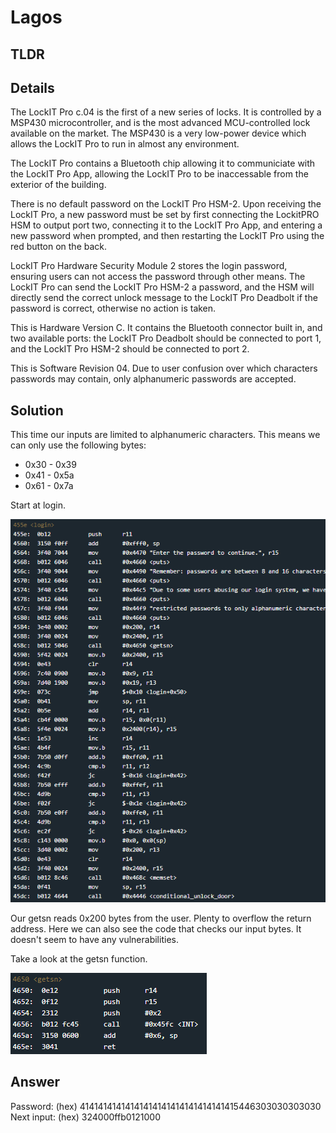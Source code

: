 # Lagos
## TLDR

## Details
The LockIT Pro c.04  is the first of a new series  of locks. It is
controlled by a  MSP430 microcontroller, and is  the most advanced
MCU-controlled lock available on the  market. The MSP430 is a very
low-power device which allows the LockIT  Pro to run in almost any
environment.

The  LockIT  Pro   contains  a  Bluetooth  chip   allowing  it  to
communiciate with the  LockIT Pro App, allowing the  LockIT Pro to
be inaccessable from the exterior of the building.

There  is no  default  password  on the  LockIT  Pro HSM-2.   Upon
receiving the  LockIT Pro,  a new  password must  be set  by first
connecting the LockitPRO HSM to  output port two, connecting it to
the LockIT Pro App, and entering a new password when prompted, and
then restarting the LockIT Pro using the red button on the back.
    
LockIT Pro Hardware  Security Module 2 stores  the login password,
ensuring users  can not access  the password through  other means.
The LockIT Pro  can send the LockIT Pro HSM-2  a password, and the
HSM will  directly send the  correct unlock message to  the LockIT
Pro Deadbolt  if the password  is correct, otherwise no  action is
taken.
    
This is Hardware  Version C.  It contains  the Bluetooth connector
built in, and two available  ports: the LockIT Pro Deadbolt should
be  connected to  port  1,  and the  LockIT  Pro  HSM-2 should  be
connected to port 2.

This is  Software Revision  04. Due to  user confusion  over which
characters passwords may contain,  only alphanumeric passwords are
accepted.

## Solution
This time our inputs are limited to alphanumeric characters. This means we can only use the following bytes:
* 0x30 - 0x39
* 0x41 - 0x5a
* 0x61 - 0x7a

Start at login.

![login](./screenshots/login.png)

Our getsn reads 0x200 bytes from the user. Plenty to overflow the return address. Here we can also see the code that checks our input bytes. It doesn't seem to have any vulnerabilities.

Take a look at the getsn function.

![getsn](./screenshots/getsn.png)

## Answer
Password:   (hex) 41414141414141414141414141414141415446303030303030
Next input: (hex) 324000ffb0121000
